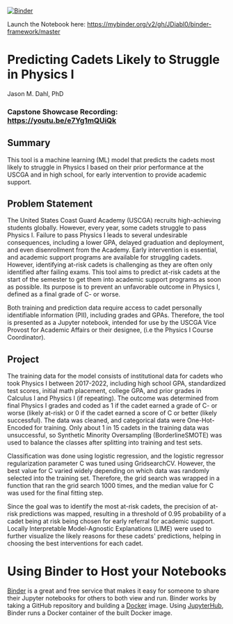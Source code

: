 [![Binder](https://mybinder.org/badge_logo.svg)](https://mybinder.org/v2/gh/JDiabl0/binder-framework/master)


Launch the Notebook here: https://mybinder.org/v2/gh/JDiabl0/binder-framework/master

# Predicting Cadets Likely to Struggle in Physics I
Jason M. Dahl, PhD

### Capstone Showcase Recording: https://youtu.be/e7Yg1mQUiQk

## Summary
This tool is a machine learning (ML) model that predicts the cadets most likely to struggle in Physics I based on their prior performance at the USCGA and in high school, for early intervention to provide academic support. 

## Problem Statement

The United States Coast Guard Academy (USCGA) recruits high-achieving students globally. However, every year, some cadets struggle to pass Physics I. Failure to pass
Physics I leads to several undesirable consequences, including a lower GPA, delayed graduation and deployment, and even disenrollment from the Academy. Early
intervention is essential, and academic support programs are available for struggling cadets. However, identifying at-risk cadets is challenging as they are often only
identified after failing exams. This tool aims to predict at-risk cadets at the start of the semester to get them into academic support programs as soon as possible.
Its purpose is to prevent an unfavorable outcome in Physics I, defined as a final grade of C- or worse.

Both training and prediction data require access to cadet personally identifiable information (PII), including grades and GPAs. Therefore, the tool is presented as a
Jupyter notebook, intended for use by the USCGA Vice Provost for Academic Affairs or their designee, (i.e the Physics I Course Coordinator).

## Project

The training data for the model consists of institutional data for cadets who took Physics I between 2017-2022, including high school GPA, standardized test scores,
initial math placement, college GPA, and prior grades in Calculus I and Physics I (if repeating). The outcome was determined from final Physics I grades and coded as 
1 if the cadet earned a grade of C- or worse (likely at-risk) or 0 if the cadet earned a score of C or better (likely successful). The data was cleaned, and
categorical data were One-Hot-Encoded for training. Only about 1 in 15 cadets in the training data was unsuccessful, so Synthetic Minority Oversampling
(BorderlineSMOTE) was used to balance the classes after splitting into training and test sets.

Classification was done using logistic regression, and the logistic regressor regularization parameter C was tuned using GridsearchCV. However, the best value for C
varied widely depending on which data was randomly selected into the training set. Therefore, the grid search was wrapped in a function that ran the grid search 1000
times, and the median value for C was used for the final fitting step.

Since the goal was to identify the most at-risk cadets, the precision of at-risk predictions was mapped, resulting in a threshold of 0.95 probability of a cadet 
being at risk being chosen for early referral for academic support. Locally Interpretable Model-Agnostic Explanations (LIME) were used to further visualize the 
likely reasons for these cadets' predictions, helping in choosing the best interventions for each cadet.





# Using Binder to Host your Notebooks
[Binder](https://mybinder.org) is a great and free service that makes it easy for someone to share their Jupyter notebooks for others to both view and run. Binder works by taking a GitHub repository and building a [Docker](https://www.docker.com) image. Using [JupyterHub](https://jupyterhub.readthedocs.io/en/latest/), Binder runs a Docker container of the built Docker image.
